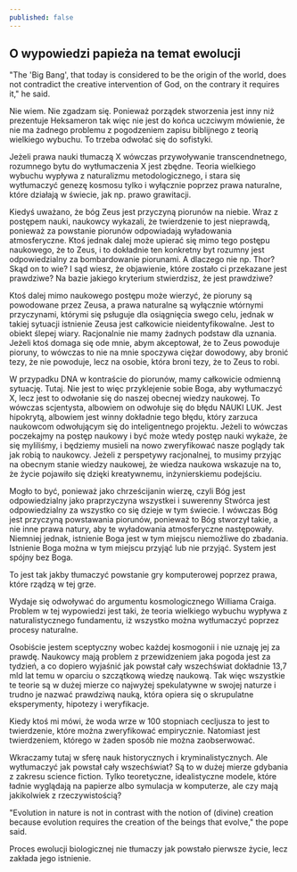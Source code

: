 ```yaml
---
published: false
---
```

## O wypowiedzi papieża na temat ewolucji

"The 'Big Bang', that today is considered to be the origin of the world, does not contradict the creative intervention of God, on the contrary it requires it," he said.

Nie wiem. Nie zgadzam się. Ponieważ porządek stworzenia jest inny niż prezentuje Heksameron tak więc nie jest do końca uczciwym mówienie, że nie ma żadnego problemu z pogodzeniem zapisu biblijnego z teorią wielkiego wybuchu. To trzeba odwołać się do sofistyki.

Jeżeli prawa nauki tłumaczą X wówczas przywoływanie transcendnetnego, rozumnego bytu do wytłumaczenia X jest zbędne. Teoria wielkiego wybuchu wypływa z naturalizmu metodologicznego, i stara się wytłumaczyć genezę kosmosu tylko i wyłącznie poprzez prawa naturalne, które działają w świecie, jak np. prawo grawitacji. 

Kiedyś uważano, że bóg Zeus jest przyczyną piorunów na niebie. Wraz z postępem nauki, naukowcy wykazali, że twierdzenie to jest nieprawdą, ponieważ za powstanie piorunów odpowiadają wyładowania atmosferyczne. Ktoś jednak dalej może upierać się mimo tego postępu naukowego, że to Zeus, i to dokładnie ten konkretny byt rozumny jest odpowiedzialny za bombardowanie piorunami. A dlaczego nie np. Thor? Skąd on to wie? I sąd wiesz, że objawienie, które zostało ci przekazane jest prawdziwe? Na bazie jakiego kryterium stwierdzisz, że jest prawdziwe? 

Ktoś dalej mimo naukowego postępu może wierzyć, że pioruny są powodowane przez Zeusa, a prawa naturalne są wyłącznie wtórnymi przyczynami, którymi się psługuje dla osiągnięcia swego celu, jednak w takiej sytuacji istnienie Zeusa jest całkowicie nieidentyfikowalne. Jest to obiekt ślepej wiary. Racjonalnie nie mamy żadnych podstaw dla uznania. Jeżeli ktoś domaga się ode mnie, abym akceptował, że to Zeus powoduje pioruny, to wówczas to nie na mnie spoczywa ciężar dowodowy, aby bronić tezy, że nie powoduje, lecz na osobie, która broni tezy, że to Zeus to robi.

W przypadku DNA w kontraście do piorunów, mamy całkowicie odmienną sytuację. Tutaj. Nie jest to więc przyklejenie sobie Boga, aby wytłumaczyć X, lecz jest to odwołanie się do naszej obecnej wiedzy naukowej. To wówczas scjentysta, albowiem on odwołuje się do błędu NAUKI LUK. Jest hipokrytą, albowiem jest winny dokładnie tego błędu, który zarzuca naukowcom odwołującym się do inteligentnego projektu. Jeżeli to wówczas poczekajmy na postęp naukowy i być może wtedy postęp nauki wykaże, że się myliliśmy, i będziemy musieli na nowo zweryfikować nasze poglądy tak jak robią to naukowcy. Jeżeli z perspetywy racjonalnej, to musimy przyjąc na obecnym stanie wiedzy naukowej, że wiedza naukowa wskazuje na to, że życie pojawiło się dzięki kreatywnemu, inżynierskiemu podejściu. 

Mogło to być, ponieważ jako chrześcijanin wierzę, czyli Bóg jest odpowiedzialny jako praprzyczyna wszystkei i suwerenny Stwórca jest odpowiedzialny za wszystko co się dzieje w tym świecie. I wówczas Bóg jest przyczyną powstawania piorunów, ponieważ to Bóg stworzył takie, a nie inne prawa natury, aby te wyładowania atmosferyczne następowały. Niemniej jednak, istnienie Boga jest w tym miejscu niemożliwe do zbadania. Istnienie Boga można w tym miejscu przyjąć lub nie przyjąć. System jest spójny bez Boga. 

To jest tak jakby tłumaczyć powstanie gry komputerowej poprzez prawa, które rządzą w tej grze. 


Wydaje się odwoływać do argumentu kosmologicznego Williama Craiga. Problem w tej wypowiedzi jest taki, że teoria wielkiego wybuchu wypływa z naturalistycznego fundamentu, iż wszystko można wytłumaczyć poprzez procesy naturalne. 


Osobiście jestem sceptyczny wobec każdej kosmogonii i nie uznaję jej za prawdę. Naukowcy mają problem z przewidzeniem jaka pogoda jest za tydzień, a co dopiero wyjaśnić jak powstał cały wszechświat dokładnie 13,7 mld lat temu w oparciu o szczątkową wiedzę naukową. Tak więc wszystkie te teorie są w dużej mierze co najwyżej spekulatywne w swojej naturze i trudno je nazwać prawdziwą nauką, która opiera się o skrupulatne eksperymenty, hipotezy i weryfikacje. 

Kiedy ktoś mi mówi, że woda wrze w 100 stopniach cecljusza to jest to twierdzenie, które można zweryfikować empirycznie. Natomiast jest twierdzeniem, którego w żaden sposób nie można zaobserwować.  

Wkraczamy tutaj w sferę nauk historycznych i kryminalistycznych. Ale wytłumaczyć jak powstał cały wszechświat? Są to w dużej mierze gdybania z zakresu science fiction. Tylko teoretyczne, idealistyczne modele, które ładnie wyglądają na papierze albo symulacja w komputerze, ale czy mają jakikolwiek z rzeczywistością?

"Evolution in nature is not in contrast with the notion of (divine) creation because evolution requires the creation of the beings that evolve," the pope said.

Proces ewolucji biologicznej nie tłumaczy jak powstało pierwsze życie, lecz zakłada jego istnienie. 